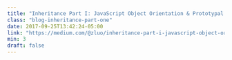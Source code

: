 ```yaml
---
title: "Inheritance Part I: JavaScript Object Orientation & Prototypal Inheritance"
class: "blog-inheritance-part-one"
date: 2017-09-25T13:42:24-05:00
link: "https://medium.com/@zluo/inheritance-part-i-javascript-object-orientation-prototypal-inheritance-62f792732470"
min: 3
draft: false
---
```

